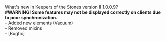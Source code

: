 What's new in Keepers of the Stones version II 1.0.0.9?<br />
**#WARNING! Some features may not be displayed correctly on clients due to poor synchronization.**
<br />- Added new elements (Vacuum)
<br />- Removed mixins
<br />- [Bugfix] 